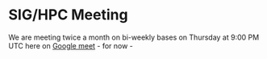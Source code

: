 # SIG/HPC Meeting

We are meeting twice a month on bi-weekly bases on Thursday at 9:00 PM UTC here on [Google meet](https://meet.google.com/hsy-qnoe-dxx) - for now -

